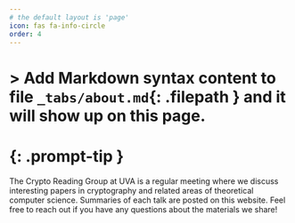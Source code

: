 ```yaml
---
# the default layout is 'page'
icon: fas fa-info-circle
order: 4
---
```


# > Add Markdown syntax content to file `_tabs/about.md`{: .filepath } and it will show up on this page.
# {: .prompt-tip }

The Crypto Reading Group at UVA is a regular meeting where we discuss interesting papers in cryptography and related areas of theoretical computer science. Summaries of each talk are posted on this website. Feel free to reach out if you have any questions about the materials we share!

